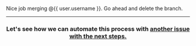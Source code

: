 Nice job merging @{{ user.username }}. Go ahead and delete the branch.

<hr>
<h3 align="center">Let's see how we can automate this process with <a href="{{ url }}">another issue with the next steps.</a></h3>
